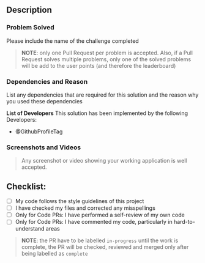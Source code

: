 ## Description

### Problem Solved
Please include the name of the challenge completed
> **NOTE**: only one Pull Request per problem is accepted. 
> 	Also, if a Pull Request solves multiple problems, only one of the solved problems will be add to the user points (and therefore the leaderboard)

### Dependencies and Reason
List any dependencies that are required for this solution and the reason why you used these dependencies

**List of Developers**
This solution has been implemented by the following Developers:
- @GithubProfileTag

### Screenshots and Videos
> Any screenshot or video showing your working application is well accepted.

## Checklist:
- [ ] My code follows the style guidelines of this project
- [ ] I have checked my files and corrected any misspellings
- [ ] Only for Code PRs: I have performed a self-review of my own code
- [ ] Only for Code PRs: I have commented my code, particularly in hard-to-understand areas

> **NOTE**: the PR have to be labelled `in-progress` until the work is complete, the PR will be checked, reviewed and merged only after being labelled as `complete`

